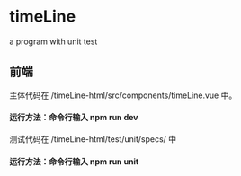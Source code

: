 # timeLine
a program with unit test

## 前端
主体代码在 /timeLine-html/src/components/timeLine.vue 中。
#### 运行方法：命令行输入 npm run dev

测试代码在 /timeLine-html/test/unit/specs/ 中
#### 运行方法：命令行输入 npm run unit


